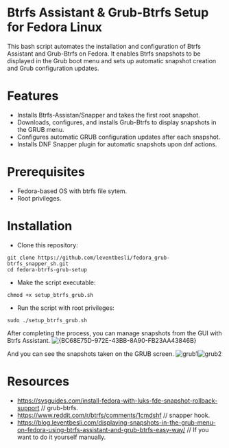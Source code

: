 # Btrfs Assistant & Grub-Btrfs Setup for Fedora Linux

This bash script automates the installation and configuration of Btrfs Assistant and Grub-Btrfs on Fedora. It enables Btrfs snapshots to be displayed in the Grub boot menu and sets up automatic snapshot creation and Grub configuration updates.

# Features
- Installs Btrfs-Assistan/Snapper and takes the first root snapshot.
- Downloads, configures, and installs Grub-Btrfs to display snapshots in the GRUB menu.
- Configures automatic GRUB configuration updates after each snapshot.
- Installs DNF Snapper plugin for automatic snapshots upon dnf actions.

# Prerequisites
- Fedora-based OS with btrfs file sytem.
- Root privileges.
  
# Installation
- Clone this repository:

```
git clone https://github.com/leventbesli/fedora_grub-btrfs_snapper_sh.git
cd fedora-btrfs-grub-setup
```

- Make the script executable:

```
chmod +x setup_btrfs_grub.sh
```

- Run the script with root privileges:

```
sudo ./setup_btrfs_grub.sh
```

After completing the process, you can manage snapshots from the GUI with Btrfs Assistant.
![{BC68E75D-972E-43BB-8A90-FB23AA43846B}](https://github.com/user-attachments/assets/7db1c2e2-04d6-4a85-a66f-bffbb5d11b01)

And you can see the snapshots taken on the GRUB screen.
![grub1](https://github.com/user-attachments/assets/5af97ca0-4c73-45cf-b4df-daf7355cf3e0)![grub2](https://github.com/user-attachments/assets/229fd63c-91c2-49dc-916e-97d2d6ed3c82)

# Resources
- https://sysguides.com/install-fedora-with-luks-fde-snapshot-rollback-support // grub-btrfs.
- https://www.reddit.com/r/btrfs/comments/1cmdshf // snapper hook.
- https://blog.leventbesli.com/displaying-snapshots-in-the-grub-menu-on-fedora-using-btrfs-assistant-and-grub-btrfs-easy-way/ // If you want to do it yourself manually.



